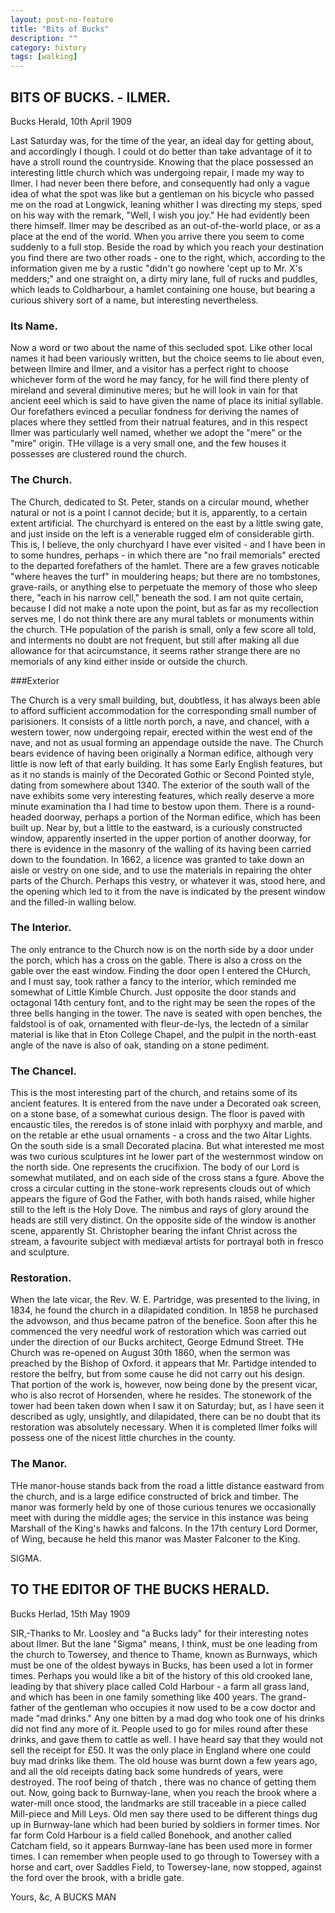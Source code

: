 ```yaml
---
layout: post-no-feature
title: "Bits of Bucks"
description: ""
category: history
tags: [walking]
---
```


## BITS OF BUCKS. - ILMER.

Bucks Herald, 10th April 1909

Last Saturday was, for the time of the year, an ideal day for getting about, and accordingly I though. I could ot do better than take advantage of it to have a stroll round the countryside. Knowing that the place possessed an interesting little church which was undergoing repair, I made my way to Ilmer. I had never been there before, and consequently had only a vague idea of what the spot was like but a gentleman on his bicycle who passed me on the road at Longwick, leaning whither I was directing my steps, sped
on his way with the remark, "Well, I wish you joy." He had evidently been there himself. Ilmer may be described as an out-of-the-world place, or as a place at the end of the world. When you arrive there you seem to come suddenly to a full stop. Beside the road by which you reach your destination you find there are two other roads - one to the right, which, according to the information given me by a rustic "didn't go nowhere 'cept up to Mr. X's medders;" and one straight on, a dirty miry lane, full of rucks and puddles, which leads to Coldharbour, a hamlet containing one house, but bearing a curious shivery sort of a name, but interesting nevertheless.

### Its Name.

Now a word or two about the name of this secluded spot. Like other local names it had been variously written, but the choice seems to lie about even, between Ilmire and Ilmer, and a visitor has a perfect right to choose whichever form of the word he may fancy, for he will find there plenty of mireland and several diminutive meres; but he will look in vain for that ancient eeel which is said to have given the name of place its initial syllable. Our forefathers evinced a peculiar fondness for deriving the names of places where they settled from their natrual features, and in this respect Ilmer was particularly well named, whether we adopt the "mere" or the "mire" origin. THe village is a very small one, and the few houses it possesses are clustered round the church.

### The Church.

The Church, dedicated to St. Peter, stands on a circular mound, whether natural or not is a point I cannot decide; but it is, apparently, to a certain extent artificial. The churchyard is entered on the east by a little swing gate, and just inside on the left is a venerable rugged elm of considerable girth. This is, I believe, the only churchyard I have ever visited - and I have been in to some hundres, perhaps - in which there are "no frail memorials" erected to the departed forefathers of the hamlet. There are a few graves noticable "where heaves the turf" in mouldering heaps; but there are no tombstones, grave-rails, or anything else to perpetuate the memory of those who sleep there, "each in his narrow cell," beneath the sod. I am not quite certain, because I did not make a note upon the point, but as far as my recollection serves me, I do not think there are any mural tablets or monuments within the church. THe population of the parish is small, only a few score all told, and interments no doubt are not frequent, but still after making all due allowance for that acircumstance, it seems rather strange there are no memorials of any kind either inside or outside the church.

###Exterior

The Church is a very small building, but, doubtless, it has always been able to afford sufficient accommodation for the corresponding small number of parisioners. It consists of a little north porch, a nave, and chancel, with a western tower, now undergoing repair, erected within the west end of the nave, and not as usual forming an appendage outside the nave. The Church bears evidence of having been originally a Norman edifice, although very little is now left of that early building. It has some Early English features, but as it no stands is mainly of the Decorated Gothic or Second Pointed style, dating from somewhere about 1340. The exterior of the south wall of the nave exhibits some very interesting features, which really deserve a more minute examination tha I had time to bestow upon them. There is a round-headed doorway, perhaps a portion of the Norman edifice, which has been built up. Near by, but a little to the eastward, is a curiously constructed window, apparently inserted in the upper portion of another doorway, for there is evidence in the masonry of the walling of its having been carried down to the foundation. In 1662, a licence was granted to take down an aisle or vestry on one side, and to use the materials in repairing the ohter parts of the Church. Perhaps this vestry, or whatever it was, stood here, and the opening which led to it from the nave is indicated by the present window and the filled-in walling below.

### The Interior.

The only entrance to the Church now is on the north side by a door under the porch, which has a cross on the gable. There is also a cross on the gable over the east window. Finding the door open I entered the CHurch, and I must say, took rather a fancy to the interior, which reminded me somewhat of Little Kimble Church. Just opposite the door stands and octagonal 14th century font, and to the right may be seen the ropes of the three bells hanging in the tower. The nave is seated with open benches, the faldstool is of oak, ornamented with fleur-de-lys, the lectedn of a similar material is like that in Eton College Chapel, and the pulpit in the north-east angle of the nave is also of oak, standing on a stone pediment.

### The Chancel.

This is the most interesting part of the church, and retains some of its ancient features. It is entered from the nave under a Decorated oak screen, on a stone base, of a somewhat curious design. The floor is paved with encaustic tiles, the reredos is of stone inlaid with porphyxy and marble, and on the retable ar ethe usual ornaments - a cross and the two Altar Lights. On the south side is a small Decorated placina. But what interested me most was two curious sculptures int he lower part of the westernmost window on the north side. One represents the crucifixion. The body of our Lord is somewhat mutilated, and on each side of the cross stans a fgure. Above the cross a circular cutting in the stone-work represents clouds out of which appears the figure of God the Father, with both hands raised, while higher still to the left is the Holy Dove. The nimbus and rays of glory around the heads are still very distinct. On the opposite side of the window is another scene, apparently St. Christopher bearing the infant Christ across the stream, a favourite subject with mediæval artists for portrayal both in fresco and sculpture.

### Restoration.

When the late vicar, the Rev. W. E. Partridge, was presented to the living, in 1834, he found the church in a dilapidated condition. In 1858 he purchased the advowson, and thus became patron of the benefice. Soon after this he commenced the very needful work of restoration which was carried out under the direction of our Bucks architect, George Edmund Street. THe Church was re-opened on August 30th 1860, when the sermon was preached by the Bishop of Oxford. it appears that Mr. Partidge intended to restore the belfry, but from some cause he did not carry out his design. That portion of the work is, however, now being done by the present vicar, who is also recrot of Horsenden, where he resides. The stonework of the tower had been taken down when I saw it on Saturday; but, as I have seen it described as ugly, unsightly, and dilapidated, there can be no doubt that its restoration was absolutely necessary. When it is completed Ilmer folks will possess one of the nicest little churches in the county.

### The Manor.
THe manor-house stands back from the road a little distance eastward from the church, and is a large edifice constructed of brick and timber. The manor was formerly held by one of those curious tenures we occasionally meet with during the middle ages; the service in this instance was being Marshall of the King's hawks and falcons. In the 17th century Lord Dormer, of Wing, because he held this manor was Master Falconer to the King.

SIGMA.


## TO THE EDITOR OF THE BUCKS HERALD.

Bucks Herlad, 15th May 1909

SIR,-Thanks to Mr. Loosley and "a Bucks lady" for their interesting notes about Ilmer. But the lane "Sigma" means, I think, must be one leading from the church to Towersey, and thence to Thame, known as Burnways, which must be one of the oldest byways in Bucks, has been used a lot in former times. Perhaps you would like a bit of the history of this old crooked lane, leading by that shivery place called Cold Harbour - a farm all grass land, and which has been in one family something like 400 years. The grand-father of the gentleman who occupies it now used to be a cow doctor and made "mad drinks." Any one bitten by a mad dog who took one of his drinks did not find any more of it. People used to go for miles round after these drinks, and gave them to cattle as well. I have heard say that they would not sell the receipt for £50. It was the only place in England where one could buy mad drinks like them. The old house was burnt down a few years ago, and all the old receipts dating back some hundreds of years, were destroyed. The roof being of thatch , there was no chance of getting them out. Now, going back to Burnway-lane, when you reach the brook where a water-mill once stood, the landmarks are still traceable in a piece called Mill-piece and Mill Leys. Old men say there used to be different things dug up in Burnway-lane which had been buried by soldiers in former times. Nor far form Cold Harbour is a field called Bonehook, and another called Catcham field, so it appears Burnway-lane has been used more in former times. I can remember when people used to go through to Towersey with a horse and cart, over Saddles Field, to Towersey-lane, now stopped, against the ford over the brook, with a bridle gate.

Yours, &c,
A BUCKS MAN
